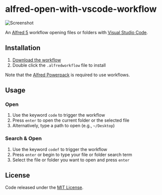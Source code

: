 # alfred-open-with-vscode-workflow

![Screenshot](https://user-images.githubusercontent.com/604167/113921066-69c1d300-979a-11eb-9341-bb69cc6c0b1a.png)

An [Alfred 5](https://www.alfredapp.com/) workflow opening files or folders with [Visual Studio Code](https://code.visualstudio.com/).

## Installation

1. [Download the workflow](https://github.com/alexchantastic/alfred-open-with-vscode-workflow/releases/latest)
2. Double click the `.alfredworkflow` file to install

Note that the [Alfred Powerpack](https://www.alfredapp.com/powerpack/) is required to use workflows.

## Usage

### Open

1. Use the keyword `code` to trigger the workflow
2. Press `enter` to open the current folder or the selected file
3. Alternatively, type a path to open (e.g., `~/Desktop`)

### Search & Open

1. Use the keyword `codef` to trigger the workflow
2. Press `enter` or begin to type your file or folder search term
3. Select the file or folder you want to open and press `enter`

## License

Code released under the [MIT License](https://github.com/alexchantastic/alfred-open-with-vscode-workflow/blob/master/LICENSE).
